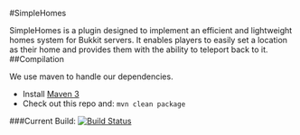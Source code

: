 #SimpleHomes

SimpleHomes is a plugin designed to implement an efficient and lightweight homes system for Bukkit servers. It enables players to easily set a location as their home and provides them with the ability to teleport back to it.
##Compilation

We use maven to handle our dependencies.

* Install [Maven 3](http://maven.apache.org/download.html)
* Check out this repo and: `mvn clean package`

###Current Build: [![Build Status](https://travis-ci.org/LankyLord/SimpleHomes.png?branch=master)](https://travis-ci.org/LankyLord/SimpleHomes)
